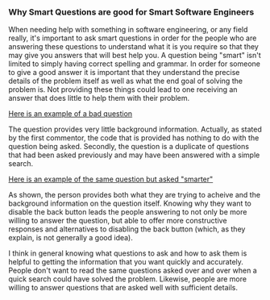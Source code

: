 ### Why Smart Questions are good for Smart Software Engineers

When needing help with something in software engineering, or any field really, it's important to ask smart questions in order for the people who are answering these questions to understand what it is you require so that they may give you answers that will best help you.
A question being "smart" isn't limited to simply having correct spelling and grammar. In order for someone to give a good answer it is important that they understand the precise details of the problem itself as well as what the end goal of solving the problem is. Not providing these things could lead to one receiving an answer that does little to help them with their problem.

[Here is an example of a bad question](http://stackoverflow.com/questions/39941199/how-to-disable-the-back-button-in-my-browser)

The question provides very little background information. Actually, as stated by the first commentor, the code that is provided has nothing to do with the question being asked. Secondly, the question is a duplicate of questions that had been asked previously and may have been answered with a simple search.

[Here is an example of the same question but asked "smarter"](http://stackoverflow.com/questions/12381563/how-to-stop-browser-back-button-using-javascript?noredirect=1&lq=1)

As shown, the person provides both what they are trying to acheive and the background information on the question itself. Knowing why they want to disable the back button leads the people answering to not only be more willing to answer the question, but able to offer more constructive responses and alternatives to disabling the back button (which, as they explain, is not generally a good idea).

I think in general knowing what questions to ask and how to ask them is helpful to getting the information that you want quickly and accurately. People don't want to read the same questions asked over and over when a quick search could have solved the problem. Likewise, people are more willing to answer questions that are asked well with sufficient details.

